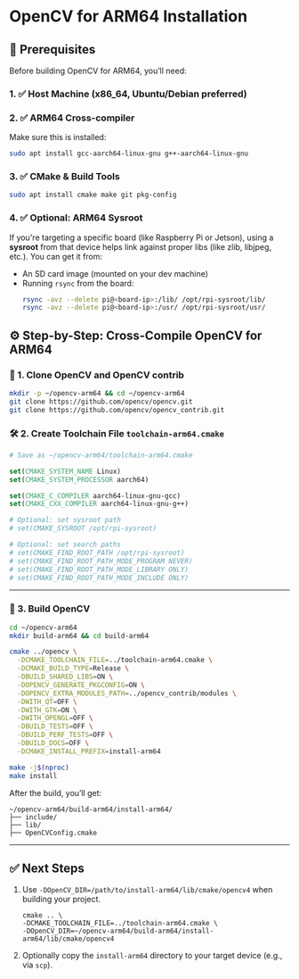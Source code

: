 # OpenCV for ARM64 Installation

## 🧰 Prerequisites

Before building OpenCV for ARM64, you’ll need:

### 1. ✅ Host Machine (x86_64, Ubuntu/Debian preferred)
### 2. ✅ ARM64 Cross-compiler
Make sure this is installed:
```bash
sudo apt install gcc-aarch64-linux-gnu g++-aarch64-linux-gnu
```

### 3. ✅ CMake & Build Tools
```bash
sudo apt install cmake make git pkg-config
```

### 4. ✅ Optional: ARM64 Sysroot
If you're targeting a specific board (like Raspberry Pi or Jetson), using a **sysroot** from that device helps link against proper libs (like zlib, libjpeg, etc.). You can get it from:

- An SD card image (mounted on your dev machine)
- Running `rsync` from the board:
  ```bash
  rsync -avz --delete pi@<board-ip>:/lib/ /opt/rpi-sysroot/lib/
  rsync -avz --delete pi@<board-ip>:/usr/ /opt/rpi-sysroot/usr/
  ```

## ⚙️ Step-by-Step: Cross-Compile OpenCV for ARM64

### 📁 1. Clone OpenCV and OpenCV contrib

```bash
mkdir -p ~/opencv-arm64 && cd ~/opencv-arm64
git clone https://github.com/opencv/opencv.git
git clone https://github.com/opencv/opencv_contrib.git
```

### 🛠️ 2. Create Toolchain File `toolchain-arm64.cmake`

```cmake
# Save as ~/opencv-arm64/toolchain-arm64.cmake

set(CMAKE_SYSTEM_NAME Linux)
set(CMAKE_SYSTEM_PROCESSOR aarch64)

set(CMAKE_C_COMPILER aarch64-linux-gnu-gcc)
set(CMAKE_CXX_COMPILER aarch64-linux-gnu-g++)

# Optional: set sysroot path
# set(CMAKE_SYSROOT /opt/rpi-sysroot)

# Optional: set search paths
# set(CMAKE_FIND_ROOT_PATH /opt/rpi-sysroot)
# set(CMAKE_FIND_ROOT_PATH_MODE_PROGRAM NEVER)
# set(CMAKE_FIND_ROOT_PATH_MODE_LIBRARY ONLY)
# set(CMAKE_FIND_ROOT_PATH_MODE_INCLUDE ONLY)
```

---

### 🧱 3. Build OpenCV

```bash
cd ~/opencv-arm64
mkdir build-arm64 && cd build-arm64

cmake ../opencv \
  -DCMAKE_TOOLCHAIN_FILE=../toolchain-arm64.cmake \
  -DCMAKE_BUILD_TYPE=Release \
  -DBUILD_SHARED_LIBS=ON \
  -DOPENCV_GENERATE_PKGCONFIG=ON \
  -DOPENCV_EXTRA_MODULES_PATH=../opencv_contrib/modules \
  -DWITH_QT=OFF \
  -DWITH_GTK=ON \
  -DWITH_OPENGL=OFF \
  -DBUILD_TESTS=OFF \
  -DBUILD_PERF_TESTS=OFF \
  -DBUILD_DOCS=OFF \
  -DCMAKE_INSTALL_PREFIX=install-arm64

make -j$(nproc)
make install
```

After the build, you’ll get:

```
~/opencv-arm64/build-arm64/install-arm64/
├── include/
├── lib/
├── OpenCVConfig.cmake
```

---

## ✅ Next Steps

1. Use `-DOpenCV_DIR=/path/to/install-arm64/lib/cmake/opencv4` when building your project.
   ```
   cmake .. \
   -DCMAKE_TOOLCHAIN_FILE=../toolchain-arm64.cmake \
   -DOpenCV_DIR=~/opencv-arm64/build-arm64/install-arm64/lib/cmake/opencv4
   ```
2. Optionally copy the `install-arm64` directory to your target device (e.g., via `scp`).

